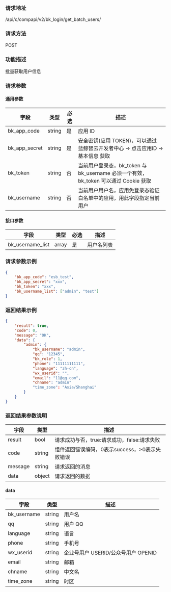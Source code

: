 ### 请求地址

/api/c/compapi/v2/bk_login/get_batch_users/

### 请求方法

POST

### 功能描述

批量获取用户信息

### 请求参数

#### 通用参数

| 字段 | 类型 | 必选 |  描述 |
|--------------|--------|----|------------|
| bk_app_code | string | 是 | 应用 ID |
| bk_app_secret| string | 是 | 安全密钥(应用 TOKEN)，可以通过 蓝鲸智云开发者中心 -&gt; 点击应用ID -&gt; 基本信息 获取 |
| bk_token | string | 否 | 当前用户登录态，bk_token 与 bk_username 必须一个有效，bk_token 可以通过 Cookie 获取 |
| bk_username | string | 否 | 当前用户用户名，应用免登录态验证白名单中的应用，用此字段指定当前用户 |

#### 接口参数

| 字段 | 类型 | 必选 | 描述 |
|------------------|-------|----|------------|
| bk_username_list | array | 是 | 用户名列表 |

### 请求参数示例

```json
{
    "bk_app_code": "esb_test",
    "bk_app_secret": "xxx",
    "bk_token": "xxx",
    "bk_username_list": ["admin", "test"]
}
```

### 返回结果示例

```json
{
    "result": true,
    "code": 0,
    "message": "OK",
    "data": {
        "admin": {
            "bk_username": "admin",
            "qq": "12345",
            "bk_role": 1,
            "phone": "11111111111",
            "language": "zh-cn",
            "wx_userid": "",
            "email": "11@qq.com",
            "chname": "admin"
            "time_zone": "Asia/Shanghai"
        }
    }
}
```

### 返回结果参数说明

| 字段 | 类型 | 描述 |
|-----------|--------|-----------|
| result | bool | 请求成功与否，true:请求成功，false:请求失败 |
| code | string | 组件返回错误编码，0表示success，>0表示失败错误 |
| message | string | 请求返回的消息 |
| data | object | 请求返回的数据 |

#### data

| 字段  | 类型 | 描述 |
|-------------|--------|---------|
| bk_username | string | 用户名 |
| qq    | string | 用户 QQ |
| language | string | 语言 |
| phone | string | 手机号 |
| wx_userid | string | 企业号用户 USERID/公众号用户 OPENID |
| email | string | 邮箱 |
| chname | string | 中文名 |
| time_zone | string | 时区 |
